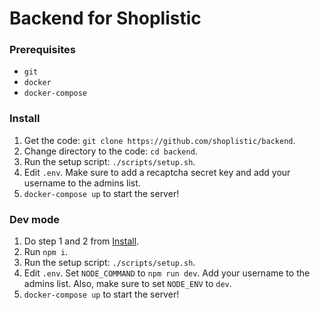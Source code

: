 # Backend for Shoplistic

### Prerequisites
* `git`
* `docker`
* `docker-compose`


### Install

1. Get the code: `git clone https://github.com/shoplistic/backend`.
2. Change directory to the code: `cd backend`.
3. Run the setup script: `./scripts/setup.sh`.
4. Edit `.env`. Make sure to add a recaptcha secret key and add your username to the admins list.
5. `docker-compose up` to start the server!

### Dev mode
1. Do step 1 and 2 from [Install](#Install).
2. Run `npm i`.
3. Run the setup script: `./scripts/setup.sh`.
4. Edit `.env`. Set `NODE_COMMAND` to `npm run dev`. Add your username to the admins list. Also, make sure to set `NODE_ENV` to `dev`.
5. `docker-compose up` to start the server!
